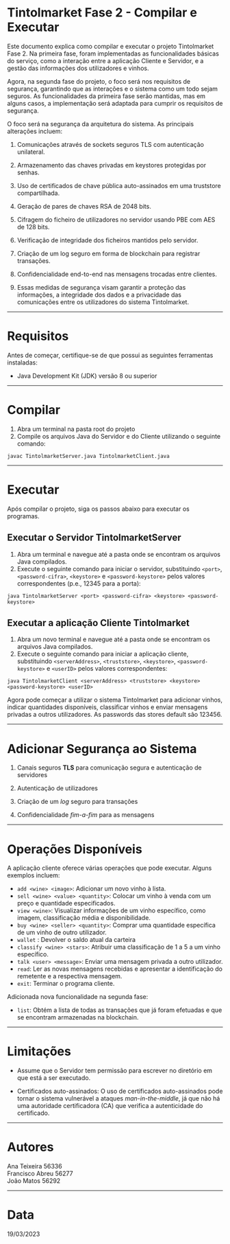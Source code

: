 # Tintolmarket Fase 2 - Compilar e Executar

Este documento explica como compilar e executar o projeto Tintolmarket Fase 2. Na primeira fase, foram implementadas as funcionalidades básicas do serviço, como a interação entre a aplicação Cliente e Servidor, e a gestão das informações dos utilizadores e vinhos.

Agora, na segunda fase do projeto, o foco será nos requisitos de segurança, garantindo que as interações e o sistema como um todo sejam seguros. As funcionalidades da primeira fase serão mantidas, mas em alguns casos, a implementação será adaptada para cumprir os requisitos de segurança.

O foco será na segurança da arquitetura do sistema. As principais alterações incluem:

1. Comunicações através de sockets seguros TLS com autenticação unilateral.

2. Armazenamento das chaves privadas em keystores protegidas por senhas.

3. Uso de certificados de chave pública auto-assinados em uma truststore compartilhada.

4. Geração de pares de chaves RSA de 2048 bits.

5. Cifragem do ficheiro de utilizadores no servidor usando PBE com AES de 128 bits.

6. Verificação de integridade dos ficheiros mantidos pelo servidor.

7. Criação de um log seguro em forma de blockchain para registrar transações.

8. Confidencialidade end-to-end nas mensagens trocadas entre clientes.

9. Essas medidas de segurança visam garantir a proteção das informações, a integridade dos dados e a privacidade das comunicações entre os utilizadores do sistema Tintolmarket.

***

# Requisitos

Antes de começar, certifique-se de que possui as seguintes ferramentas instaladas:

+ Java Development Kit (JDK) versão 8 ou superior

***

# Compilar

1. Abra um terminal na pasta root do projeto  
2. Compile os arquivos Java do Servidor e do Cliente utilizando o seguinte comando:  
````
javac TintolmarketServer.java TintolmarketClient.java
````

***

# Executar

Após compilar o projeto, siga os passos abaixo para executar os programas.

## Executar o Servidor TintoImarketServer  

1. Abra um terminal e navegue até a pasta onde se encontram os arquivos Java compilados.  
2. Execute o seguinte comando para iniciar o servidor, substituindo ````<port>````, ````<password-cifra>````, ````<keystore>```` e ````<password-keystore>```` pelos valores correspondentes (p.e., 12345 para a porta):

````
java TintolmarketServer <port> <password-cifra> <keystore> <password-keystore>
````

## Executar a aplicação Cliente TintoImarket  

1. Abra um novo terminal e navegue até a pasta onde se encontram os arquivos Java compilados.  
2. Execute o seguinte comando para iniciar a aplicação cliente, substituindo ````<serverAddress>````, ````<truststore>````, ````<keystore>````, ````<password-keystore>```` e ````<userID>```` pelos valores correspondentes: 

````
java TintolmarketClient <serverAddress> <truststore> <keystore> <password-keystore> <userID>
````  
Agora pode começar a utilizar o sistema Tintolmarket para adicionar vinhos, indicar quantidades disponíveis, classificar vinhos e enviar mensagens privadas a outros utilizadores. As passwords das stores default são 123456.

***
# Adicionar Segurança ao Sistema

1. Canais seguros **TLS** para comunicação segura e autenticação de
servidores

2. Autenticação de utilizadores

3. Criação de um *log* seguro para transações

4. Confidencialidade *fim-a-fim* para as mensagens

***
# Operações Disponíveis

A aplicação cliente oferece várias operações que pode executar. Alguns exemplos incluem:  

+ `add <wine> <image>`: Adicionar um novo vinho à lista.
+ `sell <wine> <value> <quantity>`: Colocar um vinho à venda com um preço e quantidade especificados.
+ `view <wine>`: Visualizar informações de um vinho específico, como imagem, classificação média e disponibilidade.
+ `buy <wine> <seller> <quantity>`: Comprar uma quantidade específica de um vinho de outro utilizador.
+ `wallet` : Devolver o saldo atual da carteira
+ `classify <wine> <stars>`: Atribuir uma classificação de 1 a 5 a um vinho específico.
+ `talk <user> <message>`: Enviar uma mensagem privada a outro utilizador.
+ `read`: Ler as novas mensagens recebidas e apresentar a identificação do remetente e a respectiva mensagem.
+ `exit`: Terminar o programa cliente.


Adicionada nova funcionalidade na segunda fase:
+ `list`: Obtém a lista de todas as transações que já foram efetuadas e que se encontram
armazenadas na blockchain. 

***
# Limitações

+ Assume que o Servidor tem permissão para escrever no diretório em que está a ser executado.  
  
+ Certificados auto-assinados: O uso de certificados auto-assinados pode tornar o sistema vulnerável a ataques *man-in-the-middle*, já que não há uma autoridade certificadora (CA) que verifica a autenticidade do certificado.
***

# Autores

Ana Teixeira 56336  
Francisco Abreu 56277  
João Matos 56292

***

# Data

19/03/2023
